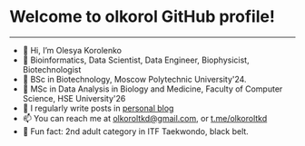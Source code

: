# **Welcome to olkorol GitHub profile!** 

---

- 👋 Hi, I’m Olesya Korolenko
- 👀 Bioinformatics, Data Scientist, Data Engineer, Biophysicist, Biotechnologist
- 🌱 BSc in Biotechnology, Moscow Polytechnic University'24.
- 🧬 MSc in Data Analysis in Biology and Medicine, Faculty of Computer Science, HSE University'26
- 📝 I regularly write posts in [personal blog](https://t.me/olkorolenko)
- 📫 You can reach me at olkoroltkd@gmail.com, or [t.me/olkoroltkd](https://t.me/olkoroltkd)
- 🥋 Fun fact: 2nd adult category in ITF Taekwondo, black belt.



<!---
olkorol/olkorol is a ✨ special ✨ repository because its `README.md` (this file) appears on your GitHub profile.
You can click the Preview link to take a look at your changes.
--->
